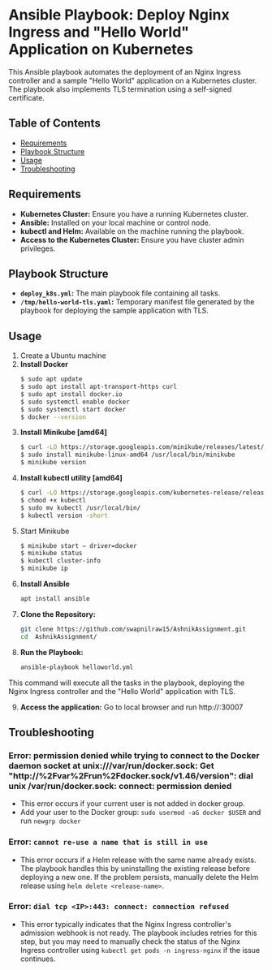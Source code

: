 # Ansible Playbook: Deploy Nginx Ingress and "Hello World" Application on Kubernetes

This Ansible playbook automates the deployment of an Nginx Ingress controller and a sample "Hello World" application on a Kubernetes cluster. The playbook also implements TLS termination using a self-signed certificate.

## Table of Contents
- [Requirements](#requirements)
- [Playbook Structure](#playbook-structure)
- [Usage](#usage)
- [Troubleshooting](#troubleshooting)

## Requirements
- **Kubernetes Cluster:** Ensure you have a running Kubernetes cluster.
- **Ansible:** Installed on your local machine or control node.
- **kubectl and Helm:** Available on the machine running the playbook.
- **Access to the Kubernetes Cluster:** Ensure you have cluster admin privileges.

## Playbook Structure

- **`deploy_k8s.yml`:** The main playbook file containing all tasks.
- **`/tmp/hello-world-tls.yaml`:** Temporary manifest file generated by the playbook for deploying the sample application with TLS.

## Usage
1. Create a Ubuntu machine
2. **Install Docker**
   ```bash
   $ sudo apt update
   $ sudo apt install apt-transport-https curl
   $ sudo apt install docker.io
   $ sudo systemctl enable docker
   $ sudo systemctl start docker
   $ docker --version
3. **Install Minikube [amd64]**
   ```bash
   $ curl -LO https://storage.googleapis.com/minikube/releases/latest/minikube-linux-amd64
   $ sudo install minikube-linux-amd64 /usr/local/bin/minikube
   $ minikube version
4. **Install kubectl utility [amd64]**
   ```bash
   $ curl -LO https://storage.googleapis.com/kubernetes-release/release/"curl -s https://storage.googleapis.com/kubernetes-release/release/stable.txt"/bin/linux/amd64/kubectl
   $ chmod +x kubectl
   $ sudo mv kubectl /usr/local/bin/
   $ kubectl version -short
5. Start Minikube
   ```bash
   $ minikube start — driver=docker
   $ minikube status
   $ kubectl cluster-info
   $ minikube ip
6. **Install Ansible**
   ```bash
   apt install ansible
7. **Clone the Repository:**
   ```bash
   git clone https://github.com/swapnilraw15/AshnikAssignment.git
   cd  AshnikAssignment/
8. **Run the Playbook:**
   ```bash
   ansible-playbook helloworld.yml
This command will execute all the tasks in the playbook, deploying the Nginx Ingress controller and the "Hello World" application with TLS.

9. **Access the application:**
Go to local browser and run http://<minikube-ip>:30007
   
## Troubleshooting

### Error: permission denied while trying to connect to the Docker daemon socket at unix:///var/run/docker.sock: Get "http://%2Fvar%2Frun%2Fdocker.sock/v1.46/version": dial unix /var/run/docker.sock: connect: permission denied
   - This error occurs if your current user is not added in docker group.
   - Add your user to the Docker group: `sudo usermod -aG docker $USER` and run `newgrp docker`

### Error: `cannot re-use a name that is still in use`
   - This error occurs if a Helm release with the same name already exists. The playbook handles this by uninstalling the existing release before deploying a new one. If the problem persists, manually delete the Helm release using `helm delete <release-name>`.

### Error: `dial tcp <IP>:443: connect: connection refused`
   - This error typically indicates that the Nginx Ingress controller's admission webhook is not ready. The playbook includes retries for this step, but you may need to manually check the status of the Nginx Ingress controller using `kubectl get pods -n ingress-nginx` if the issue continues.
